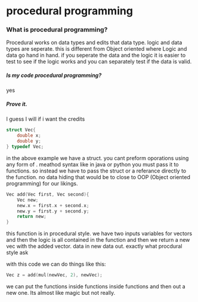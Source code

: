 # procedural programming

### What is procedural programming?
Procedural works on data types and edits that data type. logic and data types are seperate. this is different from Object oriented where Logic and data go hand in hand. if you seperate the data and the logic it is easier to test to see if the logic works and you can separately test if the data is valid.

##### Is my code procedural programming?
yes
##### Prove it.
I guess I will if i want the credits
```C
struct Vec{
	double x;
	double y;
} typedef Vec;
```
in the above example we have a struct. you cant preform oporations using any form of . meathod syntax like in java or python you must pass it to functions. so instead we have to pass the struct or a referance directly to the function. no data hiding that would be to close to OOP (Object oriented programming) for our likings.

```c
Vec add(Vec first, Vec second){
    Vec new;
    new.x = first.x + second.x; 
    new.y = first.y + second.y;
    return new;
}
```
this function is in procedural style. we have two inputs variables for vectors and then the logic is all contained in the function and then we return a new vec with the added vector. data in new data out. exactly what procdural style ask

with this code we can do things like this:
```c
Vec z = add(mul(newVec, 2), newVec);
```
we can put the functions inside functions inside functions and then out a new one. Its almost like magic but not really.
